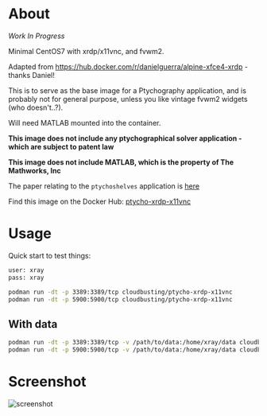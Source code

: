 # About

*Work In Progress*

Minimal CentOS7 with xrdp/x11vnc, and fvwm2.

Adapted from https://hub.docker.com/r/danielguerra/alpine-xfce4-xrdp - thanks Daniel!

This is to serve as the base image for a Ptychography application, and is probably not
for general purpose, unless you like vintage fvwm2 widgets (who doesn't..?).

Will need MATLAB mounted into the container.

**This image does not include any ptychographical solver application - which are subject to patent law**

**This image does not include MATLAB, which is the property of The Mathworks, Inc**

The paper relating to the `ptychoshelves` application is [here](http://scripts.iucr.org/cgi-bin/paper?zy5001)

Find this image on the Docker Hub: [ptycho-xrdp-x11vnc](https://hub.docker.com/repository/docker/cloudbusting/ptycho-xrdp-x11vnc)

# Usage

Quick start to test things:

```bash
user: xray
pass: xray
```

```bash
podman run -dt -p 3389:3389/tcp cloudbusting/ptycho-xrdp-x11vnc
podman run -dt -p 5900:5900/tcp cloudbusting/ptycho-xrdp-x11vnc
```

With data
---------
```bash
podman run -dt -p 3389:3389/tcp -v /path/to/data:/home/xray/data cloudbusting/ptycho-xrdp-x11vnc
podman run -dt -p 5900:5900/tcp -v /path/to/data:/home/xray/data cloudbusting/ptycho-xrdp-x11vnc
```

# Screenshot

![screenshot](https://user-images.githubusercontent.com/56673286/79483629-6f169280-800a-11ea-81ef-be39b1434df6.png)
